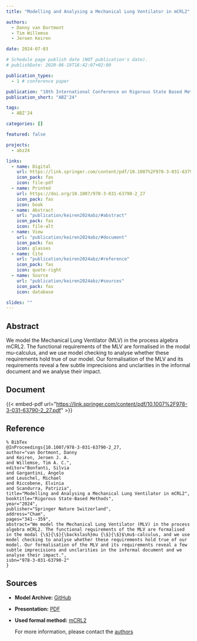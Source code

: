 ```yaml
---
title: "Modelling and Analysing a Mechanical Lung Ventilator in mCRL2"

authors:
  - Danny van Dortmont
  - Tim Willemse
  - Jeroen Keiren

date: 2024-07-03

# Schedule page publish date (NOT publication's date).
# publishDate: 2020-06-19T16:42:07+02:00

publication_types:
  - 1 # conference paper

publication: "10th International Conference on Rigorous State Based Methods (ABZ'24)"
publication_short: "ABZ'24"

tags:
  - ABZ'24

categories: []

featured: false

projects:
  - abz24

links:
  - name: Digital
    url: https://link.springer.com/content/pdf/10.1007%2F978-3-031-63790-2_27.pdf
    icon_pack: fas
    icon: file-pdf
  - name: Printed
    url: https://doi.org/10.1007/978-3-031-63790-2_27
    icon_pack: fas
    icon: book
  - name: Abstract
    url: "publication/keiren2024abz/#abstract"
    icon_pack: fas
    icon: file-alt
  - name: View
    url: "publication/keiren2024abz/#document"
    icon_pack: fas
    icon: glasses
  - name: Cite
    url: "publication/keiren2024abz/#reference"
    icon_pack: fas
    icon: quote-right
  - name: Source
    url: "publication/keiren2024abz/#sources"
    icon_pack: fas
    icon: database

slides: ""
---
```


## Abstract

We model the Mechanical Lung Ventilator (MLV) in the process algebra mCRL2. The functional requirements of the MLV are formalised in the modal mu-calculus, and we use model checking to analyse whether these requirements hold true of our model. Our formalisation of the MLV and its requirements reveal a few subtle imprecisions and unclarities in the informal document and we analyse their impact.

## Document

{{< embed-pdf url="https://link.springer.com/content/pdf/10.1007%2F978-3-031-63790-2_27.pdf" >}}

## Reference

```
% BibTex
@InProceedings{10.1007/978-3-031-63790-2_27,
author="van Dortmont, Danny
and Keiren, Jeroen J. A.
and Willemse, Tim A. C.",
editor="Bonfanti, Silvia
and Gargantini, Angelo
and Leuschel, Michael
and Riccobene, Elvinia
and Scandurra, Patrizia",
title="Modelling and Analysing a Mechanical Lung Ventilator in mCRL2",
booktitle="Rigorous State-Based Methods",
year="2024",
publisher="Springer Nature Switzerland",
address="Cham",
pages="341--359",
abstract="We model the Mechanical Lung Ventilator (MLV) in the process algebra mCRL2. The functional requirements of the MLV are formalised in the modal {\$}{\$}{\backslash}mu {\$}{\$}$\mu$-calculus, and we use model checking to analyse whether these requirements hold true of our model. Our formalisation of the MLV and its requirements reveal a few subtle imprecisions and unclarities in the informal document and we analyse their impact.",
isbn="978-3-031-63790-2"
}
```

## Sources

- **Model Archive:**
  [GitHub](https://doi.org/10.5281/zenodo.10978852)
- **Presentation:**
  [PDF](/data/abz24/keiren2024abz.pdf)
- **Used formal method:**
  [mCRL2](/method/mCRL2)

  For more information, please contact the <a href ="mailto:d.f.m.v.dortmont@student.tue.nl;j.j.a.keiren@tue.nl;t.a.c.willemse@tue.nl">authors</a>

